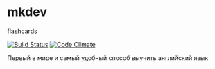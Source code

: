 # mkdev
flashcards

[![Build Status](https://travis-ci.org/PeterChudinov/flashcards.svg?branch=assignment8)](https://travis-ci.org/PeterChudinov/flashcards) [![Code Climate](https://codeclimate.com/github/PeterChudinov/flashcards/badges/gpa.svg)](https://codeclimate.com/github/PeterChudinov/flashcards)

Первый в мире и самый удобный способ выучить английский язык
